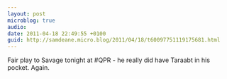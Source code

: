 ```yaml
---
layout: post
microblog: true
audio: 
date: 2011-04-18 22:49:55 +0100
guid: http://samdeane.micro.blog/2011/04/18/t60097751119175681.html
---
```

Fair play to Savage tonight at #QPR - he really did have Taraabt in his pocket. Again.
